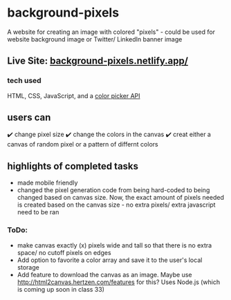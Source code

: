 # background-pixels
A website for creating an image with colored "pixels" - could be used for website background image or Twitter/ LinkedIn banner image
## Live Site: <a href="https://background-pixels.netlify.app/" target="_blank">__background-pixels.netlify.app/__</a>

### tech used
HTML, CSS, JavaScript, and a <a href="https://iro.js.org/" target="_blank">color picker API</a> 

## users can
✔️ change pixel size
✔️ change the colors in the canvas
✔️ creat either a canvas of random pixel or a pattern of differnt colors

## highlights of completed tasks
* made mobile friendly
* changed the pixel generation code from being hard-coded to being changed based on canvas size. Now, the exact amount of pixels needed is created based on the canvas size - no extra pixels/ extra javascript need to be ran
### ToDo:
* make canvas exactly (x) pixels wide and tall so that there is no extra space/ no cutoff pixels on edges
* Add option to favorite a color array and save it to the user's local storage
* Add feature to download the canvas as an image. Maybe use http://html2canvas.hertzen.com/features for this? Uses Node.js (which is coming up soon in class 33)
